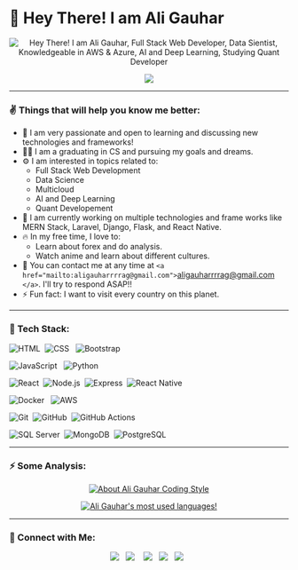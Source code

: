 # 👋 Hey There! I am Ali Gauhar

<p align="center" height="300px">
  <img src="https://readme-typing-svg.demolab.com?font=Fira+Code&weight=700&duration=5500&pause=1000&color=F7942B&center=true&width=435&lines=%F0%9F%91%8B+Hey+There!+I+am+Ali+Gauhar;%F0%9F%91%A8%E2%80%8D%F0%9F%92%BB+Full+Stack+Web+Developer;%E2%9A%9B%EF%B8%8F+Data+Scientist;%E2%98%81%EF%B8%8F+Knowledgeable+in+AWS+%26+Azure;%F0%9F%A4%96+AI+and+Deep+Learning;%E2%9A%A1+Quant+Developer" alt="Hey There! I am Ali Gauhar, Full Stack Web Developer, Data Sientist, Knowledgeable in AWS & Azure, AI and Deep Learning, Studying Quant Developer" />
<p/>

<!-- ![Profile Views](https://gpvc.arturio.dev/aligauhar) -->

<p align="center" height="300px">
  <a href="https://github.com/aligauhar">
    <img src="https://komarev.com/ghpvc/?username=aligauhar&style=for-the-badge" />
  </a>
</p>

<hr />

### ✌ Things that will help you know me better:

- 🚀 I am very passionate and open to learning and discussing new technologies and frameworks!
- 👨‍🎓 I am a graduating in CS and pursuing my goals and dreams.
- ⚙ I am interested in topics related to:
  - Full Stack Web Development
  - Data Science
  - Multicloud
  - AI and Deep Learning
  - Quant Developement
- 🔭 I am currently working on multiple technologies and frame works like MERN Stack, Laravel, Django, Flask, and React Native.
- 🔥 In my free time, I love to:
  - Learn about forex and do analysis.
  - Watch anime and learn about different cultures.
- 📧 You can contact me at any time at `<a href="mailto:aligauharrrrag@gmail.com">`aligauharrrrag@gmail.com `</a>`. I'll try to respond ASAP!!
- ⚡ Fun fact: I want to visit every country on this planet.

<hr />

### 📡 Tech Stack:

![HTML](https://img.shields.io/badge/-HTML-21212b?&logo=HTML5)&nbsp;
![CSS](https://img.shields.io/badge/-CSS-21212b?logo=CSS3)&nbsp;&nbsp;
![Bootstrap](https://img.shields.io/badge/-Bootstrap-21212b?logo=bootstrap)

![JavaScript](https://img.shields.io/badge/-JavaScript-21212b?logo=javascript)&nbsp;&nbsp;
![Python](https://img.shields.io/badge/-Python-21212b?logo=python)&nbsp;

![React](https://img.shields.io/badge/-React-21212b?logo=react)&nbsp;
![Node.js](https://img.shields.io/badge/-Node.js-21212b?logo=node.js)&nbsp;
![Express](https://img.shields.io/badge/-Express-21212b?logo=express)&nbsp;
![React Native](https://img.shields.io/badge/-React%20Native-21212b?logo=react)&nbsp;

![Docker](https://img.shields.io/badge/-Docker-21212b?logo=docker)&nbsp;&nbsp;
![AWS](https://img.shields.io/badge/-AWS-21212b?logo=amazon-aws)&nbsp;&nbsp;&nbsp;

![Git](https://img.shields.io/badge/-Git-21212b?logo=git)&nbsp;
![GitHub](https://img.shields.io/badge/-GitHub-21212b?logo=github)&nbsp;
![GitHub Actions](https://img.shields.io/badge/-GitHub%20Actions-21212b?logo=github-actions)&nbsp;

![SQL Server](https://img.shields.io/badge/-SQLServer-21212b?logo=microsoft-sql-server)&nbsp;
![MongoDB](https://img.shields.io/badge/-MongoDB-21212b?logo=mongodb)&nbsp;
![PostgreSQL](https://img.shields.io/badge/-PostgreSQL-21212b?logo=PostgreSQL)&nbsp;

<hr />

### ⚡ Some Analysis:

<p align="center">
  <a href="https://github.com/aligauhar">
    <img src="https://github-readme-stats.vercel.app/api?username=aligauhar&count_private=true&show_icons=true&theme=react" alt="About Ali Gauhar Coding Style" />
<!--     <img height="48%" src="https://github-readme-streak-stats.herokuapp.com/?user=aligauhar&theme=react"/> -->
  </a>
</p>
<p align="center">
  <a href="https://github.com/aligauhar">
    <img src="https://github-readme-stats.vercel.app/api/top-langs/?username=aligauhar&layout=compact&langs_count=8&theme=jolly" alt="Ali Gauhar's most used languages!" />
  </a>
</p>

<!-- <p align="center">
  <a href="https://github.com/aligauhar/">
    <img width="80%" src="https://metrics.lecoq.io/aligauhar?template=classic&base.indepth=true&isocalendar=1&languages=1&lines=1&habits=1&introduction=1&stackoverflow=1&base=header%2C%20activity%2C%20community%2C%20repositories%2C%20metadata&base.indepth=true&base.hireable=false&base.skip=false&isocalendar=false&isocalendar.duration=full-year&languages=false&languages.limit=8&languages.threshold=0%25&languages.other=false&languages.colors=github&languages.sections=most-used&languages.indepth=false&languages.analysis.timeout=15&languages.analysis.timeout.repositories=7.5&languages.categories=markup%2C%20programming&languages.recent.categories=markup%2C%20programming&languages.recent.load=300&languages.recent.days=14&lines=false&lines.sections=base&lines.repositories.limit=4&lines.history.limit=1&habits=false&habits.from=200&habits.days=30&habits.facts=true&habits.charts=false&habits.charts.type=classic&habits.trim=false&habits.languages.limit=8&habits.languages.threshold=0%25&introduction=false&introduction.title=true&stackoverflow=false&stackoverflow.user=14837876&stackoverflow.limit=0&stackoverflow.lines=0&stackoverflow.lines.snippet=0&config.timezone=Asia%2FKarachi" alt="Metrics" />
  </a>
</p> -->

<hr />

### 🤙 Connect with Me:

<p align="center">
  <a href="https://www.linkedin.com/in/aligauhar/"><img src="https://img.shields.io/badge/-Ali%20Gauhar-0077B5?style=flat-square&logo=Linkedin&logoColor=white"/></a>  
  <a href="https://aligauhar.vercel.app/"><img src="https://img.shields.io/badge/-My%20Portfolio-FCA502?style=flat-square&logo=Google-Chrome&logoColor=white"/></a>   
  <a href="mailto:aligauharrrrag@gmail.com"><img src="https://img.shields.io/badge/-aligauharrrrag@gmail.com-D14836?style=flat-square&logo=Gmail&logoColor=white"/></a>  
  <a href="https://www.instagram.com/aligauharcb/"><img src="https://img.shields.io/badge/-@Ali Gauhar-E4405F?style=flat-square&logo=Instagram&logoColor=white"/></a>  
  <a href="https://www.facebook.com/AliGauharCB"><img src="https://img.shields.io/badge/-Ali%20Gauhar-1877F2?style=flat-square&logo=Facebook&logoColor=white"/></a>  
</p>
